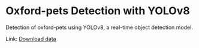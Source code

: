 # Oxford-pets Detection with YOLOv8

Detection of oxford-pets using YOLOv8, a real-time object detection model.

Link: [Download data](https://universe.roboflow.com/ds/ol9zMF9ute?key=eZwLVXulOU)



